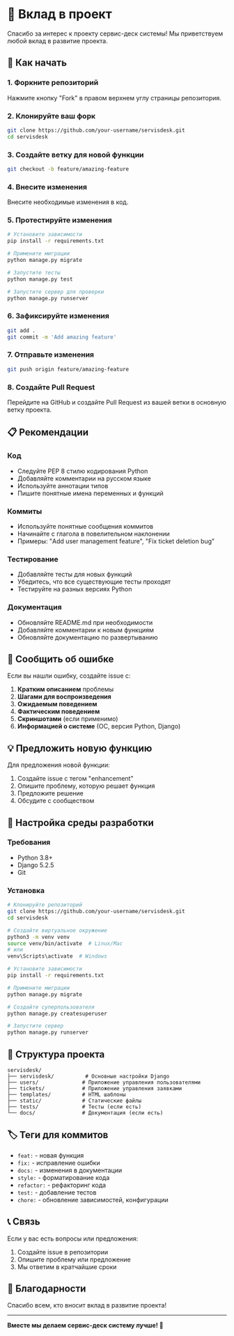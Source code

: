 # 🤝 Вклад в проект

Спасибо за интерес к проекту сервис-деск системы! Мы приветствуем любой вклад в развитие проекта.

## 🚀 Как начать

### 1. Форкните репозиторий
Нажмите кнопку "Fork" в правом верхнем углу страницы репозитория.

### 2. Клонируйте ваш форк
```bash
git clone https://github.com/your-username/servisdesk.git
cd servisdesk
```

### 3. Создайте ветку для новой функции
```bash
git checkout -b feature/amazing-feature
```

### 4. Внесите изменения
Внесите необходимые изменения в код.

### 5. Протестируйте изменения
```bash
# Установите зависимости
pip install -r requirements.txt

# Примените миграции
python manage.py migrate

# Запустите тесты
python manage.py test

# Запустите сервер для проверки
python manage.py runserver
```

### 6. Зафиксируйте изменения
```bash
git add .
git commit -m 'Add amazing feature'
```

### 7. Отправьте изменения
```bash
git push origin feature/amazing-feature
```

### 8. Создайте Pull Request
Перейдите на GitHub и создайте Pull Request из вашей ветки в основную ветку проекта.

## 📋 Рекомендации

### Код
- Следуйте PEP 8 стилю кодирования Python
- Добавляйте комментарии на русском языке
- Используйте аннотации типов
- Пишите понятные имена переменных и функций

### Коммиты
- Используйте понятные сообщения коммитов
- Начинайте с глагола в повелительном наклонении
- Примеры: "Add user management feature", "Fix ticket deletion bug"

### Тестирование
- Добавляйте тесты для новых функций
- Убедитесь, что все существующие тесты проходят
- Тестируйте на разных версиях Python

### Документация
- Обновляйте README.md при необходимости
- Добавляйте комментарии к новым функциям
- Обновляйте документацию по развертыванию

## 🐛 Сообщить об ошибке

Если вы нашли ошибку, создайте issue с:

1. **Кратким описанием** проблемы
2. **Шагами для воспроизведения**
3. **Ожидаемым поведением**
4. **Фактическим поведением**
5. **Скриншотами** (если применимо)
6. **Информацией о системе** (ОС, версия Python, Django)

## 💡 Предложить новую функцию

Для предложения новой функции:

1. Создайте issue с тегом "enhancement"
2. Опишите проблему, которую решает функция
3. Предложите решение
4. Обсудите с сообществом

## 🔧 Настройка среды разработки

### Требования
- Python 3.8+
- Django 5.2.5
- Git

### Установка
```bash
# Клонируйте репозиторий
git clone https://github.com/your-username/servisdesk.git
cd servisdesk

# Создайте виртуальное окружение
python3 -m venv venv
source venv/bin/activate  # Linux/Mac
# или
venv\Scripts\activate  # Windows

# Установите зависимости
pip install -r requirements.txt

# Примените миграции
python manage.py migrate

# Создайте суперпользователя
python manage.py createsuperuser

# Запустите сервер
python manage.py runserver
```

## 📝 Структура проекта

```
servisdesk/
├── servisdesk/          # Основные настройки Django
├── users/              # Приложение управления пользователями
├── tickets/            # Приложение управления заявками
├── templates/          # HTML шаблоны
├── static/             # Статические файлы
├── tests/              # Тесты (если есть)
└── docs/               # Документация (если есть)
```

## 🏷️ Теги для коммитов

- `feat:` - новая функция
- `fix:` - исправление ошибки
- `docs:` - изменения в документации
- `style:` - форматирование кода
- `refactor:` - рефакторинг кода
- `test:` - добавление тестов
- `chore:` - обновление зависимостей, конфигурации

## 📞 Связь

Если у вас есть вопросы или предложения:

1. Создайте issue в репозитории
2. Опишите проблему или предложение
3. Мы ответим в кратчайшие сроки

## 🙏 Благодарности

Спасибо всем, кто вносит вклад в развитие проекта!

---

**Вместе мы делаем сервис-деск систему лучше! 🚀**
